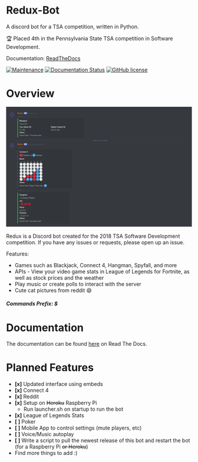 # Redux-Bot
A discord bot for a TSA competition, written in Python.

:trophy: Placed 4th in the Pennsylvania State TSA competition in Software Development.

Documentation: [ReadTheDocs](https://redux-bot.readthedocs.io/en/latest/)

[![Maintenance](https://img.shields.io/maintenance/yes/2017.svg)](https://GitHub.com/Naereen/StrapDown.js/graphs/commit-activity)
[![Documentation Status](https://readthedocs.org/projects/ansicolortags/badge/?version=latest)](http://ansicolortags.readthedocs.io/?badge=latest)
[![GitHub license](https://img.shields.io/github/license/Naereen/StrapDown.js.svg)](https://github.com/Naereen/StrapDown.js/blob/master/LICENSE)


# Overview
<img src="img/05.PNG" alt="A screencapture of some of the video game UIs">

Redux is a Discord bot created for the 2018 TSA Software Development competition. If you have any issues or requests, please open up an issue.

Features:
* Games such as Blackjack, Connect 4, Hangman, Spyfall, and more
* APIs - View your video game stats in League of Legends for Fortnite, as well as stock prices and the weather
* Play music or create polls to interact with the server
* Cute cat pictures from reddit :smile:

##### Commands Prefix: $

# Documentation
The documentation can be found [here](https://redux.mttsa.club) on Read The Docs.

# Planned Features
* **[x]** Updated interface using embeds
* **[x]** Connect 4
* **[x]** Reddit
* **[x]** Setup on ~~Heroku~~ Raspberry Pi
  * Run launcher.sh on startup to run the bot
* **[x]** League of Legends Stats
* **[ ]** Poker
* **[ ]** Mobile App to control settings (mute players, etc)
* **[ ]** Voice/Music autoplay
* **[ ]** Write a script to pull the newest release of this bot and restart the bot (for a Raspberry Pi ~~or Heroku~~)
* Find more things to add :)
